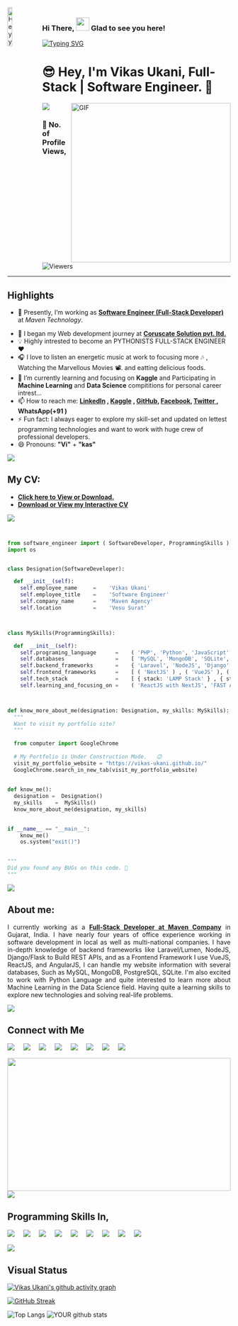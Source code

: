<img align="left" src="https://thaddeus-segura.com/wp-content/uploads/2020/07/f16d4dd5aa05c3754fd0b359d487cce64f6252730a7cc435f3f37a13e53e2e59.0.png" alt="Heyy" width="15%" />

### Hi There, <img src="https://raw.githubusercontent.com/iampavangandhi/iampavangandhi/master/gifs/Hi.gif" width="30px" >   Glad to see you here!

[![Typing SVG](https://readme-typing-svg.herokuapp.com/?size=35&width=600&center=true&vCenter=true&color=FD428E&font=Maven+Pro&lines=Hey,+I%27m+Backend+Developer;Hey,+I%27m+Front+End+Developer;Hey,+I%27m+Full+Stack+Developer)](https://git.io/typing-svg)
# 😎 Hey, I'm **Vikas Ukani**, Full-Stack | Software Engineer. 🔰 

<!-- 

<div class="text-danger"> <b> Thanks to Reach out My Page here, </b> </div> -->

<!--  https://user-images.githubusercontent.com/57037068/88589670-8c77e580-d06a-11ea-8067-696c17a6a496.gif   -->

<img src="https://raw.githubusercontent.com/andreasbm/readme/master/assets/lines/water.png" />



<img align="right" alt="GIF" src="https://gifimage.net/wp-content/uploads/2018/06/trabajo-gif-4.gif" width="360"/>


### :eyes: No. of Profile Views,
<img alt="Viewers" src="https://komarev.com/ghpvc/?username=vikas-ukani&color=green&style=flat-square"/>
<!-- Place this tag where you want the button to render. -->
<!-- <a class="github-button" href="https://github.com/vikas-ukani" data-color-scheme="no-preference: dark; light: light; dark: dark;" data-size="large" aria-label="Follow @vikas-ukani on GitHub">Follow @vikas-ukani</a> -->

<!-- <img src="https://raw.githubusercontent.com/andreasbm/readme/master/assets/lines/colored.png" /> -->
<hr />

## Highlights

<ul>
 
 <li> <p class="text-align: justify;">🔭 Presently, I’m working as <a href="https://www.linkedin.com/in/vikas-ukani-a02499167/"><b>Software Engineer (Full-Stack Developer)</b></a> at <i>Maven Technology</i>.</p></li>
 <li> 💼 I began my Web development journey at <a href="https://www.coruscatesolution.com/"><b>Coruscate Solution pvt. ltd.</b></a> </li>
 
 <li> 💡 Highly intrested to become an PYTHONISTS FULL-STACK ENGINEER ❤️</li>
 <li> 🎧 I love to listen an energetic music at work to focusing more 🎶 , Watching the Marvellous Movies 📽️. and eatting delicious foods.</li>
 
 <li> 🌱 I’m currently learning and focusing on <b>Kaggle</b> and Participating in <b>Machine Learning</b> and <b>Data Science</b> compititions for personal career intrest...</li>
 <li> 📫 How to reach me: <b> <a href="https://www.linkedin.com/in/vikas-ukani-a02499167/" target="_blank" class="text-primary"> LinkedIn</a> , <a href="https://www.kaggle.com/vikasukani" target="_blank" class="text-info"> Kaggle</a> , <a href="https://github.com/vikas-ukani" target="_blank" class="text-dark"> GitHub</a>,  <a href="https://www.facebook.com/UknaiVikas" target="_blank" class="text-success"> Facebook</a>, <a href="https://twitter.com/vikas_ukani5" target="_blank" class="text-dark"> Twitter </a>, WhatsApp(+91 )</b> </li>
 
  <li> ⚡ Fun fact: I always eager to explore my skill-set and updated on lettest programming technologies and want to work with huge crew of professional developers.</li>
  <li> 😄 Pronouns: <b>"Vi"</b> + <b>"kas"</b> </li>
  
</ul>

<img src="https://raw.githubusercontent.com/andreasbm/readme/master/assets/lines/dark.png" />


## My CV: 
<ul>
 <li> <b><a href="https://drive.google.com/file/d/1WmfPSKGoWq7TyBJYWngpACDm5QZmqdrE/view?usp=sharing" alt="Vikas Ukani Resume" > Click here to View or Download.</a></b> <br /> </li>
 
 <li> <b><a href="https://venngage.net/ps/JQiLZhVP6AM/vikas-ukani-laravel-full-stack-developer-resume" alt="Vikas Ukani Resume" > Download or View my Interactive CV</a></b> </li>

</ul>

<img src="https://raw.githubusercontent.com/andreasbm/readme/master/assets/lines/colored.png" />

``` python


from software_engineer import ( SoftwareDeveloper, ProgrammingSkills )
import os


class Designation(SoftwareDeveloper):

  def __init__(self):
    self.employee_name     =    'Vikas Ukani'
    self.employee_title    =    'Software Engineer'
    self.company_name      =    'Maven Agency'
    self.location          =    'Vesu Surat'  



class MySkills(ProgrammingSkills):

  def  __init__(self):
    self.programing_language      =    ( 'PHP', 'Python', 'JavaScript' )
    self.databases                =    [ 'MySQL', 'MongoDB', 'SQLite', 'PostgreSQL' ]
    self.backend_frameworks       =    { 'Laravel', 'NodeJS', 'Django' }
    self.frontend_frameworks      =    [ ( 'NextJS' ) , ( 'VueJS' ), ( 'ReactJS' ), ( 'AngularJS' )  ]  
    self.tech_stack               =    [ { stack: 'LAMP Stack' } , { stack : "WAMP Stack" } ]
    self.learning_and_focusing_on =    ( 'ReactJS with NextJS', 'FAST API', 'Django', 'AWS Services', 'CI & CD Development' )



def know_more_about_me(designation: Designation, my_skills: MySkills):
  """
  Want to visit my portfolio site?
  """
  
  from computer import GoogleChrome
  
  # My Portfolio is Under Construction Mode.   😉 
  visit_my_portfolio_website = "https://vikas-ukani.github.io/"
  GoogleChrome.search_in_new_tab(visit_my_portfolio_website)
 
  
def know_me():
  designation =  Designation()
  my_skills    =  MySkills()
  know_more_about_me(designation, my_skills)
  

if __name__ == "__main__":
    know_me()
    os.system("exit()")
    

"""
Did you found any BUGs on this code. 🤔
"""
```

 
<!-- - ⚡ Fun fact: ... -->
<!-- - 👯 I’m looking to collaborate on ... -->
<!-- - 🤔 I’m looking for help with ... -->
<!-- - 💬 Ask me about ... -->

<img src="https://raw.githubusercontent.com/andreasbm/readme/master/assets/lines/dark.png" />


## About me: 

<p style="text-align: justify;">
I currently working as a <a href="https://www.linkedin.com/in/vikas-ukani-a02499167/"><b>Full-Stack Developer at Maven Company</b></a> in Gujarat, India. I have nearly four years of office experience working in software development in local as well as multi-national companies. I have in-depth knowledge of backend frameworks like Laravel/Lumen, NodeJS, Django/Flask to Build REST APIs, and as a Frontend Framework I use VueJS, ReactJS, and AngularJS, I can handle my website information with several databases, Such as MySQL, MongoDB, PostgreSQL, SQLite. I'm also excited to work with Python Language and quite interested to learn more about Machine Learning in the Data Science field. Having quite a learning skills to explore new technologies and solving real-life problems.
</p>

 
<img src="https://raw.githubusercontent.com/andreasbm/readme/master/assets/lines/rainbow.png" />

## Connect with Me

[<img src="https://img.shields.io/badge/linkedin-%230077B5.svg?&style=for-the-badge&logo=linkedin&logoColor=white" />](https://www.linkedin.com/in/vikas-ukani-a02499167/)          &nbsp;  &nbsp;          [<img src="https://img.shields.io/badge/Stackoverflow-%fd75454.svg?&style=for-the-badge&logo=stackoverflow&color=red&logoColor=white" />](https://stackoverflow.com/users/8744576/vikas-ukani)          &nbsp;  &nbsp;          [<img src="https://img.shields.io/badge/Kaggle-%2320BEFF.svg?&style=for-the-badge&logo=Kaggle&color=yellow&logoColor=white" />](https://www.kaggle.com/vikasukani)          &nbsp;  &nbsp;          [<img src="https://img.shields.io/badge/facebook-blue?style=for-the-badge&logo=facebook&logoColor=white" />](https://www.facebook.com/UknaiVikas)          &nbsp;  &nbsp;          [<img src="https://img.shields.io/badge/twitter-%2320BEFF.svg?&style=for-the-badge&logo=twitter&logoColor=white" />](https://twitter.com/vikas_ukani5)    &nbsp;  &nbsp;          [<img src="https://img.shields.io/badge/github-%FFFFFF.svg?&style=for-the-badge&logo=github&color=black&logoColor=white" />](https://sourcerer.io/vikas-ukani)          &nbsp;  &nbsp;          [<img src="https://img.shields.io/badge/stackexchange-%ca64564.svg?&style=for-the-badge&logo=stackexchange&color=orange&logoColor=white" />](https://datascience.stackexchange.com/users/101318/vikas-ukani)          &nbsp;  &nbsp;          [<img src="https://img.shields.io/badge/dataquest-%ca64564.svg?&style=for-the-badge&logo=dataquest&color=purple&logoColor=white" />](https://app.dataquest.io/profile/vikas123)    


<img src="https://github.com/vikas-ukani/vikas-ukani/blob/master/violine.gif" height=300 width="100%" />

<img src="https://raw.githubusercontent.com/andreasbm/readme/master/assets/lines/dark.png" />


## Programming Skills In,
<img src="https://img.shields.io/badge/PHP-%233776AB.svg?&style=for-the-badge&logo=php&logoColor=white" />  &nbsp;  &nbsp;  <img src="https://img.shields.io/badge/laraveljs-%23D00000.svg?&style=for-the-badge&logo=laraveljs&logoColor=white" />    &nbsp; &nbsp;  <img src="https://img.shields.io/badge/reactjs-%233756AB.svg?&style=for-the-badge&logo=react&logoColor=white" />    &nbsp; &nbsp; <img src="https://img.shields.io/badge/vuejs-%23FCC624.svg?&style=for-the-badge&logo=vuejs&logoColor=white" />   &nbsp; &nbsp;      <img src="https://img.shields.io/badge/Python-%FFFFFF.svg?&style=for-the-badge&logo=python&logoColor=white" />  &nbsp; &nbsp;  <img src="https://img.shields.io/badge/javascript-%23D00000.svg?&style=for-the-badge&logo=javascript&logoColor=white" />  &nbsp; &nbsp;  <img src="https://img.shields.io/badge/Linux-%23FCC624.svg?&style=for-the-badge&logo=Linux&logoColor=white" />   &nbsp; &nbsp;      <img src="https://img.shields.io/badge/mysql-%FFFFFF.svg?&style=for-the-badge&logo=mysql&logoColor=white" />    &nbsp; &nbsp;      <img src="https://img.shields.io/badge/mongodb-%23FF00AA.svg?&style=for-the-badge&logo=mysql&logoColor=white" /> 

<img src="https://raw.githubusercontent.com/andreasbm/readme/master/assets/lines/colored.png" />

## Visual Status

[![Vikas Ukani's github activity graph](https://activity-graph.herokuapp.com/graph?username=vikas-ukani&point=ffffff&&line=EACC45&color=FD428E&bg_color=141321&theme=dracula)](https://github.com/ashutosh00710/github-readme-activity-graph)

[![GitHub Streak](https://github-readme-streak-stats.herokuapp.com/?user=vikas-ukani&theme=radical)](https://git.io/streak-stats)

![Top Langs](https://github-readme-stats.vercel.app/api/top-langs/?username=vikas-ukani&show_icons=true&theme=radical) ![YOUR github stats](https://github-readme-stats.vercel.app/api?username=vikas-ukani&show_icons=true&theme=radical)
<!-- [![Vikas Ukani's wakatime stats](https://github-readme-stats.vercel.app/api/wakatime?username=vikas-ukani)](https://github.com/vikas-ukani/github-readme-stats) -->


